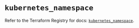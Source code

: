 # `kubernetes_namespace`

Refer to the Terraform Registry for docs: [`kubernetes_namespace`](https://registry.terraform.io/providers/hashicorp/kubernetes/2.26.0/docs/resources/namespace).
